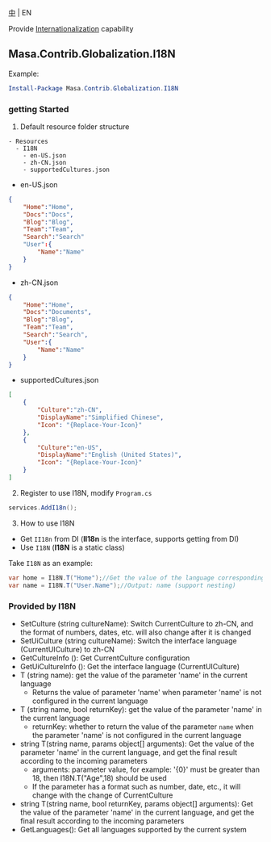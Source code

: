 [中](README.zh-CN.md) | EN

Provide [Internationalization](https://developer.mozilla.org/zh-CN/docs/Mozilla/Add-ons/WebExtensions/Internationalization) capability

## Masa.Contrib.Globalization.I18N

Example:

``` powershell
Install-Package Masa.Contrib.Globalization.I18N
```

### getting Started

1. Default resource folder structure

``` structure
- Resources
  - I18N
    - en-US.json
    - zh-CN.json
    - supportedCultures.json
```

* en-US.json

``` en-US.json
{
    "Home":"Home",
    "Docs":"Docs",
    "Blog":"Blog",
    "Team":"Team",
    "Search":"Search"
    "User":{
        "Name":"Name"
    }
}
```

* zh-CN.json

``` zh-CN.json
{
    "Home":"Home",
    "Docs":"Documents",
    "Blog":"Blog",
    "Team":"Team",
    "Search":"Search",
    "User":{
        "Name":"Name"
    }
}
```

* supportedCultures.json

``` supportedCultures.json
[
    {
        "Culture":"zh-CN",
        "DisplayName":"Simplified Chinese",
        "Icon": "{Replace-Your-Icon}"
    },
    {
        "Culture":"en-US",
        "DisplayName":"English (United States)",
        "Icon": "{Replace-Your-Icon}"
    }
]
```

2. Register to use I18N, modify `Program.cs`

``` C#
services.AddI18n();
```

3. How to use I18N

* Get `II18n` from DI (**II18n** is the interface, supports getting from DI)
* Use `I18N` (**I18N** is a static class)

Take `I18N` as an example:

``` C#
var home = I18N.T("Home");//Get the value of the language corresponding to the key value Home, this method call will return "Home";
var name = I18N.T("User.Name");//Output: name (support nesting)
```

### Provided by I18N

* SetCulture (string cultureName): Switch CurrentCulture to zh-CN, and the format of numbers, dates, etc. will also change after it is changed
* SetUiCulture (string cultureName): Switch the interface language (CurrentUICulture) to zh-CN
* GetCultureInfo (): Get CurrentCulture configuration
* GetUiCultureInfo (): Get the interface language (CurrentUICulture)
* T (string name): get the value of the parameter 'name' in the current language
    * Returns the value of parameter 'name' when parameter 'name' is not configured in the current language
* T (string name, bool returnKey): get the value of the parameter 'name' in the current language
    * returnKey: whether to return the value of the parameter `name` when the parameter 'name' is not configured in the current language
* string T(string name, params object[] arguments): Get the value of the parameter 'name' in the current language, and get the final result according to the incoming parameters
    * arguments: parameter value, for example: '{0}' must be greater than 18, then I18N.T("Age",18) should be used
    * If the parameter has a format such as number, date, etc., it will change with the change of CurrentCulture
* string T(string name, bool returnKey, params object[] arguments): Get the value of the parameter 'name' in the current language, and get the final result according to the incoming parameters
* GetLanguages(): Get all languages supported by the current system